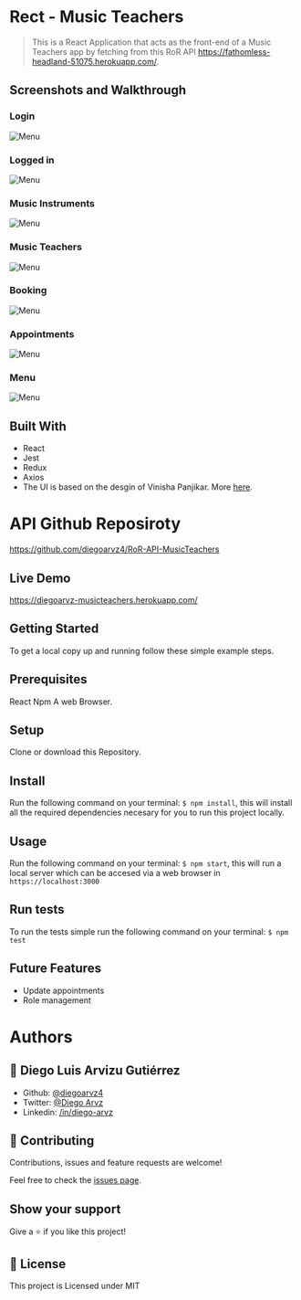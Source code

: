 # Rect - Music Teachers

> This is a React Application that acts as the front-end of a Music Teachers app by fetching from this RoR API https://fathomless-headland-51075.herokuapp.com/.

## Screenshots and Walkthrough

### Login
![Menu](https://diegoarvz.s3-us-west-1.amazonaws.com/Screenshot_2020-02-04+musiclass.png)

### Logged in
![Menu](https://diegoarvz.s3-us-west-1.amazonaws.com/Screenshot_2020-02-04+musiclass(1).png)

### Music Instruments
![Menu](https://diegoarvz.s3-us-west-1.amazonaws.com/Screenshot_2020-02-04+musiclass(2).png)

### Music Teachers
![Menu](https://diegoarvz.s3-us-west-1.amazonaws.com/Screenshot_2020-02-04+musiclass(3).png)

### Booking
![Menu](https://diegoarvz.s3-us-west-1.amazonaws.com/Screenshot_2020-02-04+musiclass(4).png)

### Appointments
![Menu](https://diegoarvz.s3-us-west-1.amazonaws.com/Screenshot_2020-02-04+musiclass(5).png)

### Menu
![Menu](https://diegoarvz.s3-us-west-1.amazonaws.com/Screenshot_2020-02-04+musiclass(6).png)

## Built With

- React
- Jest
- Redux
- Axios
- The UI is based on the desgin of Vinisha Panjikar. More [here](https://www.behance.net/gallery/77208667/MediCo-Medical-mobile-app-UIUX-design?tracking_source=search%7Cmobile%20app).

# API Github Reposiroty

https://github.com/diegoarvz4/RoR-API-MusicTeachers

## Live Demo

https://diegoarvz-musicteachers.herokuapp.com/

## Getting Started

To get a local copy up and running follow these simple example steps.

## Prerequisites
  React
  Npm
  A web Browser. 

## Setup
  Clone or download this Repository.

## Install
  Run the following command on your terminal: `$ npm install`, this will install all the required dependencies necesary for you to run this project locally.

## Usage
  Run the following command on your terminal: `$ npm start`, this will run a local server which can be accesed via a web browser in `https://localhost:3000`

## Run tests
  To run the tests simple run the following command on your terminal: `$ npm test`

## Future Features

- Update appointments
- Role management

# Authors

## 👤 **Diego Luis Arvizu Gutiérrez**

- Github: [@diegoarvz4](https://github.com/diegoarvz4)
- Twitter: [@Diego Arvz](https://twitter.com/Darvizu_gutier)
- Linkedin: [/in/diego-arvz](https://linkedin.com/linkedinhandle)

## 🤝 Contributing

Contributions, issues and feature requests are welcome!

Feel free to check the [issues page](issues/).

## Show your support

Give a ⭐️ if you like this project!

## 📝 License

This project is Licensed under MIT
